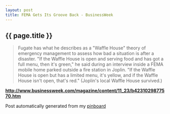 ```yaml
---
layout: post
title: FEMA Gets Its Groove Back - BusinessWeek
---
```


## {{ page.title }}

> Fugate has what he describes as a "Waffle House" theory of emergency management to assess how bad a situation is after a disaster. "If the Waffle House is open and serving food and has got a full menu, then it's green," he said during an interview inside a FEMA mobile home parked outside a fire station in Joplin. "If the Waffle House is open but has a limited menu, it's yellow, and if the Waffle House isn't open, that's red." (Joplin's local Waffle House survived.)  

<strong><a href='http://www.businessweek.com/magazine/content/11_23/b4231029877570.htm'>http://www.businessweek.com/magazine/content/11_23/b4231029877570.htm</a></strong>

Post automatically generated from my <a href="http://pinboard.in/u:ndfine">pinboard</a>
